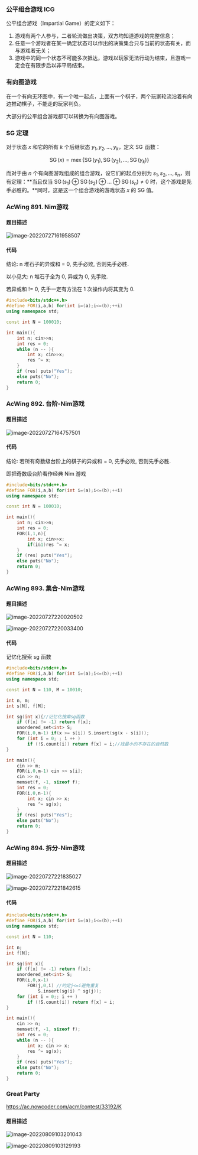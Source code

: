 ### 公平组合游戏 ICG

公平组合游戏（Impartial Game）的定义如下：

1. 游戏有两个人参与，二者轮流做出决策，双方均知道游戏的完整信息；
2. 任意一个游戏者在某一确定状态可以作出的决策集合只与当前的状态有关，而与游戏者无关；
3. 游戏中的同一个状态不可能多次抵达，游戏以玩家无法行动为结束，且游戏一定会在有限步后以非平局结束。

### 有向图游戏

在一个有向无环图中，有一个唯一起点，上面有一个棋子，两个玩家轮流沿着有向边推动棋子，不能走的玩家判负。

大部分的公平组合游戏都可以转换为有向图游戏。

### SG 定理

对于状态 $x$ 和它的所有 $k$ 个后继状态 $y_1, y_2, \ldots, y_k$，定义 $\operatorname{SG}$ 函数：

$$
\operatorname{SG}(x)=\operatorname{mex}\{\operatorname{SG}(y_1), \operatorname{SG}(y_2), \ldots, \operatorname{SG}(y_k)\}
$$

而对于由 $n$ 个有向图游戏组成的组合游戏，设它们的起点分别为 $s_1, s_2, \ldots, s_n$，则有定理：**当且仅当 $\operatorname{SG}(s_1) \oplus \operatorname{SG}(s_2) \oplus \ldots \oplus \operatorname{SG}(s_n) \neq 0$ 时，这个游戏是先手必胜的。**同时，这是这一个组合游戏的游戏状态 $x$ 的 SG 值。

### AcWing 891. Nim游戏

#### 题目描述

![image-20220727161958507](http://nme-200t.oss-cn-hangzhou.aliyuncs.com/notes/2022-07-27-081958.png)

#### 代码

结论: n 堆石子的异或和 = 0, 先手必败, 否则先手必胜.

以小见大: n 堆石子全为 0, 异或为 0, 先手败.

若异或和 != 0, 先手一定有方法在 1 次操作内将其变为 0.

```cpp
#include<bits/stdc++.h>
#define FOR(i,a,b) for(int i=(a);i<=(b);++i)
using namespace std;

const int N = 100010;

int main(){
    int n; cin>>n;
    int res = 0;
    while (n -- ){
        int x; cin>>x;
        res ^= x;
    }
    if (res) puts("Yes");
    else puts("No");
    return 0;
}
```

### AcWing 892. 台阶-Nim游戏

#### 题目描述

![image-20220727164757501](http://nme-200t.oss-cn-hangzhou.aliyuncs.com/notes/2022-07-27-084758.png)

#### 代码

结论: 若所有奇数级台阶上的棋子的异或和 = 0, 先手必败, 否则先手必胜.

即把奇数级台阶看作经典 Nim 游戏

```cpp
#include<bits/stdc++.h>
#define FOR(i,a,b) for(int i=(a);i<=(b);++i)
using namespace std;

const int N = 100010;

int main(){
    int n; cin>>n;
    int res = 0;
    FOR(i,1,n){
        int x; cin>>x;
        if(i&1)res ^= x;
    }
    if (res) puts("Yes");
    else puts("No");
    return 0;
}
```

### AcWing 893. 集合-Nim游戏

#### 题目描述

![image-20220727220020502](https://media.opennet.top/i/2023/01/09/63bb974708b2d.png)

![image-20220727220033400](https://media.opennet.top/i/2023/01/09/63bb97478bf11.png)

#### 代码

记忆化搜索 sg 函数

```cpp
#include<bits/stdc++.h>
#define FOR(i,a,b) for(int i=(a);i<=(b);++i)
using namespace std;

const int N = 110, M = 10010;

int n, m;
int s[N], f[M];

int sg(int x){//记忆化搜索sg函数
    if (f[x] != -1) return f[x];
    unordered_set<int> S;
    FOR(i,0,m-1) if(x >= s[i]) S.insert(sg(x - s[i]));
    for (int i = 0; ; i ++ )
        if (!S.count(i)) return f[x] = i;//找最小的不存在的自然数
}

int main(){
    cin >> m;
    FOR(i,0,m-1) cin >> s[i];
    cin >> n;
    memset(f, -1, sizeof f);
    int res = 0;
    FOR(i,0,n-1){
        int x; cin >> x;
        res ^= sg(x);
    }
    if (res) puts("Yes");
    else puts("No");
    return 0;
}
```

### AcWing 894. 拆分-Nim游戏

#### 题目描述

![image-20220727221835027](https://media.opennet.top/i/2023/01/09/63bb97483d5cc.png)

![image-20220727221842615](https://media.opennet.top/i/2023/01/09/63bb9748b4da2.png)

#### 代码

```cpp
#include<bits/stdc++.h>
#define FOR(i,a,b) for(int i=(a);i<=(b);++i)
using namespace std;

const int N = 110;

int n;
int f[N];

int sg(int x){
    if (f[x] != -1) return f[x];
    unordered_set<int> S;
    FOR(i,0,x-1)
        FOR(j,0,i) //约定j<=i避免重复
            S.insert(sg(i) ^ sg(j));
    for (int i = 0;; i ++ )
        if (!S.count(i)) return f[x] = i;
}

int main(){
    cin >> n;
    memset(f, -1, sizeof f);
    int res = 0;
    while (n -- ){
        int x; cin >> x;
        res ^= sg(x);
    }
    if (res) puts("Yes");
    else puts("No");
    return 0;
}
```

### Great Party

https://ac.nowcoder.com/acm/contest/33192/K

#### 题目描述

![image-20220809103201043](https://media.opennet.top/i/2023/01/09/63bb97496339d.png)

![image-20220809103129193](https://media.opennet.top/i/2023/01/09/63bb974a162b0.png)

